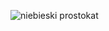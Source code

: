 ![niebieski prostokat](https://github.com/johnyzkosmosu/top-1-edgar-euw/assets/144529615/7a7fd704-1b54-4384-916d-73d8e40fe345)

